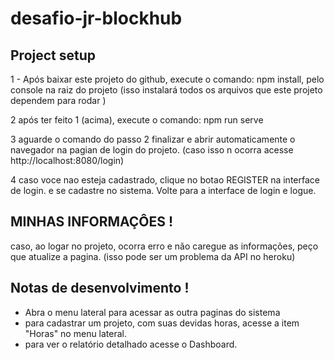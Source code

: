 # desafio-jr-blockhub

## Project setup

1 - Após baixar este projeto do github, execute o comando: npm install, pelo console na raiz do projeto (isso instalará todos os arquivos que este projeto dependem para rodar )

2 após ter feito 1 (acima), execute o comando: npm run serve

3 aguarde o comando do passo 2 finalizar e abrir automaticamente o navegador na pagian de login do projeto. (caso isso n ocorra acesse http://localhost:8080/login)

4 caso voce nao esteja cadastrado, clique no botao REGISTER na interface de login. e se cadastre no sistema.
Volte para a interface de login e logue.

## MINHAS INFORMAÇÔES !

caso, ao logar no projeto, ocorra erro e não caregue as informações, peço que atualize a pagina. (isso pode ser um problema da API no heroku)

## Notas de desenvolvimento !

- Abra o menu lateral para acessar as outra paginas do sistema
- para cadastrar um projeto, com suas devidas horas, acesse a item "Horas" no menu lateral.
- para ver o relatório detalhado acesse o Dashboard.
